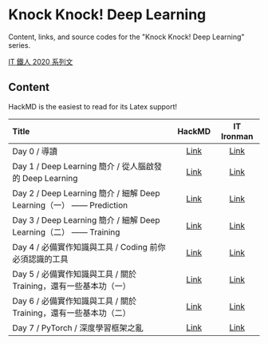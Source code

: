 # Knock Knock! Deep Learning

Content, links, and source codes for the "Knock Knock! Deep Learning" series.

[IT 鐵人 2020 系列文](https://ithelp.ithome.com.tw/users/20130687/ironman/3761)

## Content

HackMD is the easiest to read for its Latex support!

|Title|HackMD|IT Ironman|
|:-|:-:|:-:|
|Day 0 / 導讀|[Link](https://hackmd.io/@pyliao/knockknockdl-day0)|[Link](https://ithelp.ithome.com.tw/articles/10237004)|
|Day 1 / Deep Learning 簡介 / 從人腦啟發的 Deep Learning|[Link](https://hackmd.io/@pyliao/knockknockdl-day1)|[Link](https://ithelp.ithome.com.tw/articles/10237540)|
|Day 2 / Deep Learning 簡介 / 細解 Deep Learning（一） —— Prediction|[Link](https://hackmd.io/@pyliao/knockknockdl-day2)|[Link](https://ithelp.ithome.com.tw/articles/10238304)|
|Day 3 / Deep Learning 簡介 / 細解 Deep Learning（二） —— Training|[Link](https://hackmd.io/@pyliao/knockknockdl-day3)|[Link](https://ithelp.ithome.com.tw/articles/10239048)|
|Day 4 / 必備實作知識與工具 / Coding 前你必須認識的工具|[Link](https://hackmd.io/@pyliao/knockknockdl-day4)|[Link](https://ithelp.ithome.com.tw/articles/10239737)|
|Day 5 / 必備實作知識與工具 / 關於 Training，還有一些基本功（一）|[Link](https://hackmd.io/@pyliao/knockknockdl-day5)|[Link](https://ithelp.ithome.com.tw/articles/10240556)|
|Day 6 / 必備實作知識與工具 / 關於 Training，還有一些基本功（二）|[Link](https://hackmd.io/@pyliao/knockknockdl-day6)|[Link](https://ithelp.ithome.com.tw/articles/10241205)|
|Day 7 / PyTorch / 深度學習框架之亂|[Link](https://hackmd.io/@pyliao/knockknockdl-day7)|[Link](https://ithelp.ithome.com.tw/articles/10241809)|
